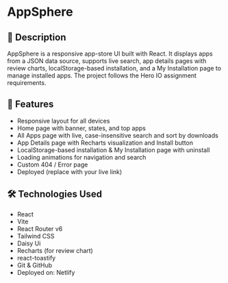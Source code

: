 # AppSphere

## 📝 Description
AppSphere is a responsive app-store UI built with React. It displays apps from a JSON data source, supports live search, app details pages with review charts, localStorage-based installation, and a My Installation page to manage installed apps. The project follows the Hero IO assignment requirements.

## 🧩 Features
- Responsive layout for all devices
- Home page with banner, states, and top apps
- All Apps page with live, case-insensitive search and sort by downloads
- App Details page with Recharts visualization and Install button
- LocalStorage-based installation & My Installation page with uninstall
- Loading animations for navigation and search
- Custom 404 / Error page
- Deployed (replace with your live link)

## 🛠 Technologies Used
- React
- Vite
- React Router v6
- Tailwind CSS
- Daisy Ui
- Recharts (for review chart)
- react-toastify
- Git & GitHub
- Deployed on: Netlify
